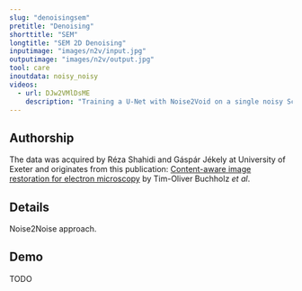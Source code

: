 ```yaml
---
slug: "denoisingsem"
pretitle: "Denoising"
shorttitle: "SEM"
longtitle: "SEM 2D Denoising"
inputimage: "images/n2v/input.jpg"
outputimage: "images/n2v/output.jpg"  
tool: care
inoutdata: noisy_noisy
videos:
  - url: DJw2VMlDsME
    description: "Training a U-Net with Noise2Void on a single noisy Scanning Electron Microscopy (SEM) image and denoising it."
---
```


## Authorship

The data was acquired by Réza Shahidi and Gáspár Jékely at University of Exeter and originates from this publication: [Content-aware image restoration for electron microscopy](https://books.google.de/books?hl=en&lr=&id=rn2jDwAAQBAJ&oi=fnd&pg=PA277&dq=info:41WW__W36dwJ:scholar.google.com&ots=xdqzPRk19v&sig=9sxVkiynLPCj9IhHoolchoxTT_U&redir_esc=y#v=onepage&q&f=true) by Tim-Oliver Buchholz _et al_.

## Details
Noise2Noise approach.
  
## Demo
TODO

